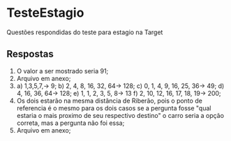 # TesteEstagio
Questões respondidas do teste para estagio na Target
## Respostas

1. O valor a ser mostrado seria 91;
2. Arquivo em anexo;
3. 	a) 1,3,5,7,-> 9;
	b) 2, 4, 8, 16, 32, 64-> 128;
	c) 0, 1, 4, 9, 16, 25, 36-> 49;
	d) 4, 16, 36, 64-> 128;
	e) 1, 1, 2, 3, 5, 8-> 13
	f) 2, 10, 12, 16, 17, 18, 19->  200;
4. Os dois estarão na mesma distãncia de Riberão, pois o ponto de referencia é o mesmo para os dois casos
se a pergunta fosse "qual estaria o mais proximo de seu respectivo destino" o carro seria a opção correta,
mas a pergunta não foi essa;
5. Arquivo em anexo;
